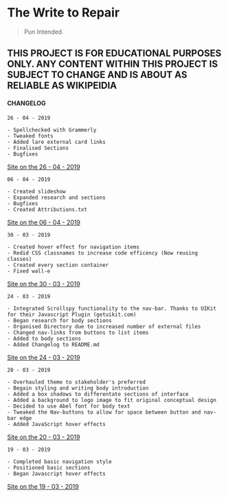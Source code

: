 # The Write to Repair
> Pun Intended
## THIS PROJECT IS FOR EDUCATIONAL PURPOSES ONLY. ANY CONTENT WITHIN THIS PROJECT IS SUBJECT TO CHANGE AND IS ABOUT AS RELIABLE AS WIKIPEIDIA

#### CHANGELOG
```
26 - 04 - 2019

- Spellchecked with Grammerly
- Tweaked fonts
- Added lare external card links
- Finalised Sections
- Bugfixes
```
[Site on the 26 - 04 - 2019](http://s319er.ddns.net/rightToRepair26/index.html)

```
06 - 04 - 2019

- Created slideshow
- Expanded research and sections
- Bugfixes
- Created Attributions.txt
```
[Site on the 06 - 04 - 2019](http://s319er.ddns.net/rightToRepair6/index.html)

```
30 - 03 - 2019

- Created hover effect for navigation items
- Redid CSS classnames to increase code efficency (Now reusing classes)
- Created every section container
- Fixed wall-e
```
[Site on the 30 - 03 - 2019](http://s319er.ddns.net/rightToRepair30/index.html)


```
24 - 03 - 2019

- Integrated Scrollspy functionality to the nav-bar. Thanks to UIKit for their Javascript Plugin (getuikit.com)
- Began research for body sections
- Organised Directory due to increased number of external files
- Changed nav-links from buttons to list items
- Added to body sections
- Added Changelog to README.md
```
[Site on the 24 - 03 - 2019](http://s319er.ddns.net/rightToRepair24/index.html)


```
20 - 03 - 2019

- Overhauled theme to stakeholder's preferred
- Begain styling and writing body introduction
- Added a box shadows to differentate sections of interface
- Added a background to logo image to fit original conceptual design
- Decided to use Abel font for body text
- Tweaked the Nav-buttons to allow for space between button and nav-bar edge
- Added JavaScript hover effects
```
[Site on the 20 - 03 - 2019](http://s319er.ddns.net/rightToRepair20/index.html)


```
19 - 03 - 2019

- Completed basic navigation style
- Positioned basic sections
- Began Javascript hover effects
```
[Site on the 19 - 03 - 2019](http://s319er.ddns.net/rightToRepair19/index.html)

